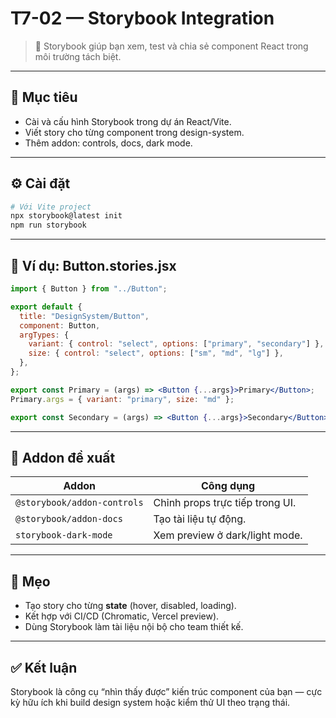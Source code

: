 # T7-02 — Storybook Integration

> 🧩 Storybook giúp bạn xem, test và chia sẻ component React trong môi trường tách biệt.

---

## 🎯 Mục tiêu
- Cài và cấu hình Storybook trong dự án React/Vite.
- Viết story cho từng component trong design-system.
- Thêm addon: controls, docs, dark mode.

---

## ⚙️ Cài đặt

```bash
# Với Vite project
npx storybook@latest init
npm run storybook
```

---

## 📄 Ví dụ: Button.stories.jsx

```jsx
import { Button } from "../Button";

export default {
  title: "DesignSystem/Button",
  component: Button,
  argTypes: {
    variant: { control: "select", options: ["primary", "secondary"] },
    size: { control: "select", options: ["sm", "md", "lg"] },
  },
};

export const Primary = (args) => <Button {...args}>Primary</Button>;
Primary.args = { variant: "primary", size: "md" };

export const Secondary = (args) => <Button {...args}>Secondary</Button>;
```

---

## 🔧 Addon đề xuất

| Addon | Công dụng |
|-------|------------|
| `@storybook/addon-controls` | Chỉnh props trực tiếp trong UI. |
| `@storybook/addon-docs` | Tạo tài liệu tự động. |
| `storybook-dark-mode` | Xem preview ở dark/light mode. |

---

## 🧠 Mẹo
- Tạo story cho từng **state** (hover, disabled, loading).  
- Kết hợp với CI/CD (Chromatic, Vercel preview).  
- Dùng Storybook làm tài liệu nội bộ cho team thiết kế.

---

## ✅ Kết luận
Storybook là công cụ “nhìn thấy được” kiến trúc component của bạn — cực kỳ hữu ích khi build design system hoặc kiểm thử UI theo trạng thái.

